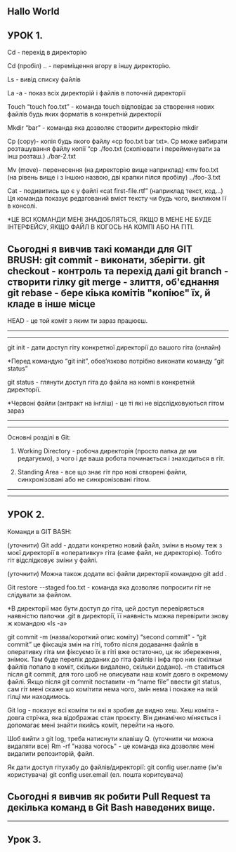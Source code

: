 Hallo World
-
УРОК 1.
-----------------------------------------------------------------------------------------------------------------------------------------------------------------------
Cd - перехід в директорію 

Cd (пробіл) .. - переміщення вгору в іншу директорію.

Ls - вивід списку файлів 

La -a - показ всіх директорій і файлів в поточній директорії 

Touch “touch foo.txt” - команда touch відповідає за створення нових файлів будь яких форматів в конкретній директорії

Mkdir “bar” - команда яка дозволяє створити директорію mkdir

Cp (copy)- копія будь якого файлу «cp foo.txt bar txt». Cp може вибирати розташування файлу копії “cp ./foo.txt (скопіювати і перейменувати за інш розташ.) ./bar-2.txt

Mv (move)- перенесення (на директорію вище наприклад) «mv foo.txt (на рівень вище і з іншою назвою, дві крапки пілся пробілу)  ../foo-3.txt

Cat - подивитись що є у файлі «cat first-file.rtf” (наприклад текст, код…)
Ця команда показує редагований вміст тексту чи будь чого, викликом її в консолі.

*ЦЕ ВСІ КОМАНДИ МЕНІ ЗНАДОБЛЯТЬСЯ, ЯКЩО В МЕНЕ НЕ БУДЕ ІНТЕРФЕЙСУ, ЯКЩО ФАЙЛ В КОГОСЬ НА КОМПІ АБО НА ГІТІ.

Сьогодні я вивчив такі команди для GIT BRUSH:
git commit - виконати, зберігти.
git checkout - контроль та перехід далі
git branch - створити гілку
git merge - злиття, об'єднання
git rebase - бере кіька комітів "копіює" їх, й кладе в інше місце
-
HEAD - це той коміт з яким ти зараз працюєш.

-----------------------------------------------------------------------------------------------------------------------------------------------------------------------
-----------------------------------------------------------------------------------------------------------------------------------------------------------------------

git init - дати доступ гіту конкретної директорії до вашого гіта (онлайн)

*Перед командую “git init”, обов’язково потрібно виконати команду “git status”

git status - глянути доступ гіта до файла на компі в конкретній директорії.

*Червоні файли (антракт на інгліш) - це ті які не відслідковуються гітом зараз

-----------------------------------------------------------------------------------------------------------------------------------------------------------------------
-----------------------------------------------------------------------------------------------------------------------------------------------------------------------

Основні розділі в Git:

1. Working Directory - робоча директорія (просто папка де ми редагуємо), з чого і де ваша робота починається і знаходиться в гіт.

2. Standing Area - все що знає гіт про нові створені файли, синхронізовані або не синхронізовані гітом.

-----------------------------------------------------------------------------------------------------------------------------------------------------------------------
-----------------------------------------------------------------------------------------------------------------------------------------------------------------------
УРОК 2.
-----------------------------------------------------------------------------------------------------------------------------------------------------------------------
Команди в GIT BASH:

(уточнити) Git add - додати конкретно новий файл, зміни в ньому теж з моєї директорії в «оперативку» гіта (саме файл, не директорію). Тобто гіт відслідковує зміни у файлі. 

(уточнити) Можна також додати всі файли директорії  командою git add .

Git restore --staged foo.txt - команда яка дозволяє попросити гіт не слідувати за файлом.

*В директорії має бути доступ до гіта, цей доступ перевіряється наявністю папочки .git в директорії, її наявність можна перевірити знову ж командою «ls -a»

git commit -m (назва/короткий опис коміту) “second commit” - “git commit” це фіксація змін на гіті, тобто після додавання файлів в оперативку гіта ми фіксуємо їх в гіті вже остаточно, цк як збереження, знімок. Там буде перелік доданих до гіта файлів і інфа про них (скілкьи файлів попало в коміт, скільки видалено, скільки додано).
-m ставиться після git commit, для того шоб не описувати наш коміт довго в окремому файлі. Якщо після git commit поставити -m “name file” ввести git status, сам гіт мені скаже шо комітити нема чого, змін нема і покаже на якій гілці ми находимось.

Git log - показує всі коміти ти які я зробив де видно хеш. 
Хеш коміта - довга стрічка, яка відображає стан проєкту. Він динамічно міняється і допомагає мені знайти якийсь коміт, перейти на нього.

Шоб вийти з git log, треба натиснути клавішу Q.
(уточнити чи можна видаляти все) Rm -rf "назва чогось" - це команда яка дозволяє мені видалити репозиторій, файл.

Як дати доступ гітухабу до файлів/директорії:
git config user.name (ім'я користувача)
git config user.email (ел. пошта коритсувача)

Сьогодні я вивчив як робити Pull Request та декілька команд в Git Bash наведених вище.
-----------------------------------------------------------------------------------------------------------------------------------------------------------------------
-----------------------------------------------------------------------------------------------------------------------------------------------------------------------
Урок 3.
-----------------------------------------------------------------------------------------------------------------------------------------------------------------------



